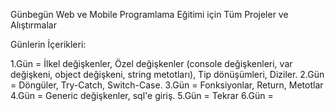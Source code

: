 Günbegün Web ve Mobile Programlama Eğitimi için Tüm Projeler ve Alıştırmalar

Günlerin İçerikleri:

1.Gün = İlkel değişkenler, Özel değişkenler (console değişkenleri, var değişkeni, object değişkeni, string metotları), Tip dönüşümleri, Diziler.
2.Gün = Döngüler, Try-Catch, Switch-Case.
3.Gün = Fonksiyonlar, Return, Metotlar
4.Gün = Generic değişkenler, sql'e giriş.
5.Gün = Tekrar
6.Gün = 
